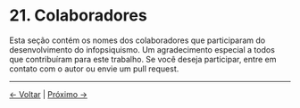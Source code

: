 # 21. Colaboradores

Esta seção contém os nomes dos colaboradores que participaram do desenvolvimento do infopsiquismo. Um agradecimento especial a todos que contribuíram para este trabalho. Se você deseja participar, entre em contato com o autor ou envie um pull request.

---
<div class="navigation-links">
<a href="20_Glossário.md" class="nav-link prev-link">← Voltar</a> | <a href="22_Registro_de_Alterações.md" class="nav-link next-link">Próximo →</a>
</div>
